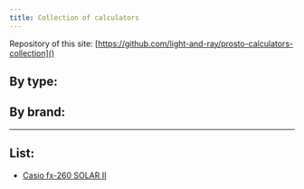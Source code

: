 ```yaml
---
title: Collection of calculators
---
```


Repository of this site: [https://github.com/light-and-ray/prosto-calculators-collection]()

## By type:

## By brand:

____________________
## List:
- [Casio fx-260 SOLAR II](calculators/Casio_fx-260_SOLAR_II/page.md)


